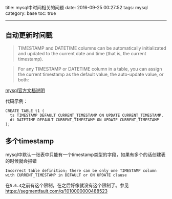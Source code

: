 title: mysql中时间相关的问题
date: 2016-09-25 00:27:52
tags: mysql
category: base
toc: true

---

## 自动更新时间戳

> TIMESTAMP and DATETIME columns can be automatically initializated and updated to the current date and time (that is, the current timestamp).

> For any TIMESTAMP or DATETIME column in a table, you can assign the current timestamp as the default value, the auto-update value, or both:

[mysql官方文档说明](http://dev.mysql.com/doc/refman/5.7/en/timestamp-initialization.html)

代码示例：
```
CREATE TABLE t1 (
  ts TIMESTAMP DEFAULT CURRENT_TIMESTAMP ON UPDATE CURRENT_TIMESTAMP,
  dt DATETIME DEFAULT CURRENT_TIMESTAMP ON UPDATE CURRENT_TIMESTAMP
);
```

## 多个timestamp

mysql中默认一张表中只能有一个timestamp类型的字段，如果有多个的话创建表的时候就会报错

`Incorrect table definition; there can be only one TIMESTAMP column with CURRENT_TIMESTAMP in DEFAULT or ON UPDATE clause  `

在`5.6.4`之前有这个限制，在之后好像就没有这个限制了。参见<https://segmentfault.com/q/1010000000488523>
